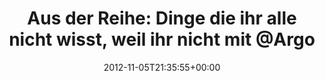 ---
retweeted: false
source: <a href="http://itunes.apple.com/us/app/twitter/id409789998?mt=12" rel="nofollow">Twitter
  for Mac</a>
entities:
  hashtags: []
  symbols: []
  user_mentions:
  - name: Florian Gilcher (@skade@hachyderm.io)
    screen_name: Argorak
    indices:
    - '66'
    - '74'
    id_str: '27227212'
    id: '27227212'
  urls: []
display_text_range:
- '0'
- '136'
favorite_count: '0'
id_str: '265568150358216706'
truncated: false
retweet_count: '0'
id: '265568150358216706'
created_at: Mon Nov 05 21:35:55 +0000 2012
favorited: false
full_text: "Aus der Reihe: Dinge die ihr alle nicht wisst, weil ihr nicht mit [@Argorak](https://twitter.com/Argorak)
  chattet: \n»Das ist wie beim Quartett. Kino sticht Fernsehen!«"
lang: de
tags:
- pesos/twitter
date: '2012-11-05T21:35:55+00:00'
src: https://twitter.com/bascht/status/265568150358216706
original_url: https://twitter.com/bascht/status/265568150358216706
type: twitter_tweet
text: "Aus der Reihe: Dinge die ihr alle nicht wisst, weil ihr nicht mit [@Argorak](https://twitter.com/Argorak)
  chattet: \n»Das ist wie beim Quartett. Kino sticht Fernsehen!«"
title: 'Aus der Reihe: Dinge die ihr alle nicht wisst, weil ihr nicht mit @Argo'

---